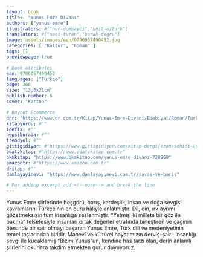 ```yaml
---
layout: book
title:  "Yunus Emre Divanı"
authors: ["yunus-emre"]
illustrators: #["nur-dombayci","umit-ozturk"]
translators: #["naci-turan","burak-dogru"]
image: assets/images/ean/9786057490452.jpg
categories: [ "Kültür", "Roman" ]
tags: []
previewpage: true

# Book attributes
ean: 9786057490452
languages: ["Türkçe"]
page: 208
size: "13,5x21cm"
publish-number: 6
cover: "Karton"

# Buyout Ecommerce
dnr: "https://www.dr.com.tr/Kitap/Yunus-Emre-Divani/Edebiyat/Roman/Turk-Klasik/urunno=0001960658001"
kitapyurdu: #""
idefix: #""
hepsiburada: #""
trendyol: #""
gittigidiyor: #"https://www.gittigidiyor.com/kitap-dergi/ezan-sehidi-adnan-menderes_pdp_732728793"
odatvkitap: #"https://www.odatvkitap.com.tr"
bkmkitap: "https://www.bkmkitap.com/yunus-emre-divani-728869"
amazontr: #"https://www.amazon.com.tr"
dkitap: #""
damlayayinevi: "https://www.damlayayinevi.com.tr/savas-ve-baris"

# For adding excerpt add <!--more--> and break the line
---
```

Yunus Emre şiirlerinde hoşgörü, barış, kardeşlik, insan ve doğa sevgisi kavramlarını Türkçe’nin en duru hâliyle anlatmıştır.
Dil, din, ırk ayrımı gözetmeksizin tüm insanlığa seslenmiştir.
“Yetmiş iki millete bir göz ile bakma” felsefesiyle insanları ortak değerler etrafında birleştiren ve çağının ötesinde bir şair olmayı başaran Yunus Emre, Türk dili ve medeniyetinin temel taşlarından biridir.
Manevî ve kültürel hayatımızın derviş-şairi, insanlığı sevgi ile kucaklamış “Bizim Yunus”un, kendine has tarzı olan, derin anlamlı şiirlerini okurlara takdim etmekten gurur duyuyoruz.


<!--more--> 